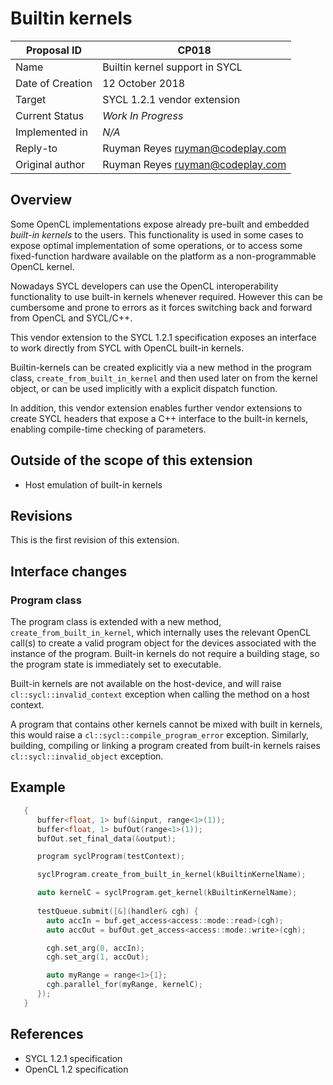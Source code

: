# Builtin kernels

| Proposal ID | CP018 |
|-------------|--------|
| Name | Builtin kernel support in SYCL |
| Date of Creation | 12 October 2018 |
| Target | SYCL 1.2.1 vendor extension |
| Current Status | _Work In Progress_ |
| Implemented in | _N/A_ |
| Reply-to | Ruyman Reyes <ruyman@codeplay.com> |
| Original author | Ruyman Reyes <ruyman@codeplay.com> |

## Overview

Some OpenCL implementations expose already pre-built and embedded _built-in kernels_ to the users. 
This functionality is used in some cases to expose optimal implementation of some operations, or to
access some fixed-function hardware available on the platform as a non-programmable OpenCL kernel.

Nowadays SYCL developers can use the OpenCL interoperability functionality to use built-in kernels whenever required.
However this can be cumbersome and prone to errors as it forces switching back and forward from OpenCL and SYCL/C++.

This vendor extension to the SYCL 1.2.1 specification exposes an interface to work directly from SYCL with
OpenCL built-in kernels. 

Builtin-kernels can be created explicitly via a new method in the program class, `create_from_built_in_kernel` and then
used later on from the kernel object, or can be used implicitly with a explicit dispatch function.

In addition, this vendor extension enables further vendor extensions to create SYCL headers that expose a C++ interface
to the built-in kernels, enabling compile-time checking of parameters.

## Outside of the scope of this extension

* Host emulation of built-in kernels

## Revisions

This is the first revision of this extension.

## Interface changes

### Program class

The program class is extended with a new method, `create_from_built_in_kernel`, 
which internally uses the relevant OpenCL call(s) to create a valid program object for the devices associated with the instance of the program.
Built-in kernels do not require a building stage, so the program state is immediately set to executable.

Built-in kernels are not available on the host-device, and will raise `cl::sycl::invalid_context` exception when calling the method on a host context.

A program that contains other kernels cannot be mixed with built in kernels, this would raise a `cl::sycl::compile_program_error` exception.
Similarly, building, compiling or linking a program created from built-in kernels raises `cl::sycl::invalid_object` exception.


## Example

```cpp
   {
      buffer<float, 1> buf(&input, range<1>(1));
      buffer<float, 1> bufOut(range<1>(1));
      bufOut.set_final_data(&output);

      program syclProgram(testContext);

      syclProgram.create_from_built_in_kernel(kBuiltinKernelName);

      auto kernelC = syclProgram.get_kernel(kBuiltinKernelName);
      
      testQueue.submit([&](handler& cgh) {
        auto accIn = buf.get_access<access::mode::read>(cgh);
        auto accOut = bufOut.get_access<access::mode::write>(cgh);

        cgh.set_arg(0, accIn);
        cgh.set_arg(1, accOut);

        auto myRange = range<1>{1};
        cgh.parallel_for(myRange, kernelC);
      });
   }
```

## References

* SYCL 1.2.1 specification
* OpenCL 1.2 specification
